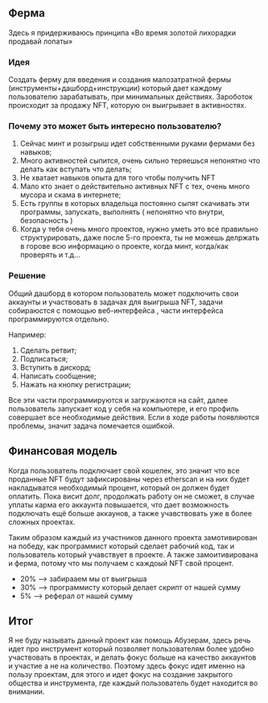 
## Ферма

Здесь я придерживаюсь принципа «Во время золотой лихорадки продавай лопаты» 


### Идея

Создать ферму для введения и создания малозатратной фермы (инструменты+дашборд+инструкции) 
который дает каждому пользователю зарабатывать, при минимальных действиях.
Зароботок происходит за продажу NFT, которую он выигрывает в активностях.


### Почему это может быть интересно пользователю?

1. Сейчас минт и розыгрыш идет собственными руками фермами без навыков;
1. Много активностей сыпится, очень сильно теряешься непонятно что делать как вступать что делать;
2. Не хватает навыков опыта для того чтобы получить NFT
3. Мало кто знает о действительно активных NFT с тех, очень много мусора и скама в интернете;
4. Есть группы в которых владельца постоянно сыпят скачивать эти программы, запускать, выполнять ( непонятно что внутри, безопасность )
5. Когда у тебя очень много проектов, нужно уметь это все правильно структурировать, даже после 5-го проекта, ты не можешь делржать в горове всю информацию о проекте, когда минт, когда/как проверять и т.д...


### Решение

Общий дашборд в котором пользователь может подключить свои аккаунты и участвовать в задачах для выигрыша NFT, задачи собираюстся с помощью веб-интерфейса , части интерфейса программируются отдельно. 

Например:
1. Сделать ретвит;
2. Подписаться;
3. Вступить в дискорд;
4. Написать сообщение;
5. Нажать на кнопку регистрации;

Все эти части программируются и загружаются на сайт, далее пользователь запускает код у себя на компьютере, и его профиль совершает все необходимые действия.
Если в ходе работы появляются проблемы, значит задача помечается ошибкой.


## Финансовая модель

Когда пользователь подключает свой кошелек, это значит что все проданные NFT будут зафиксированы через etherscan и на них будет накладыватся необходимый процент, который он должен будет оплатить. Пока висит долг, продолжать работу он не сможет, в случае уплаты карма его аккаунта повышается, что дает возможность подключать ещё больше аккаунов, а также учавствовать уже в более сложных проектах.

Таким образом каждый из участников данного проекта замотивирован на победу, как программист который сделает рабочий код, так и пользователь который учавствует в проекте. А также замоитивирована и ферма, потому что мы получаем с каждоый NFT свой процент.

 - 20% --> забирааем мы от выигрыша
 - 30% --> программисту который делает скрипт от нашей сумму
 - 5% --> реферал от нашей сумму


## Итог

Я не буду называть данный проект как помощь Абузерам, здесь речь идет про инструмент который позволяет пользователям более удобно участвовать в проектах, и делать фокус больше на качество аккаунтов и участие а не на количество. 
Поэтому здесь фокус идет именно на пользу проектам, для этого и идет фокус на создание закрытого общества и инструмента, где каждый пользователь будет находится во внимании.
